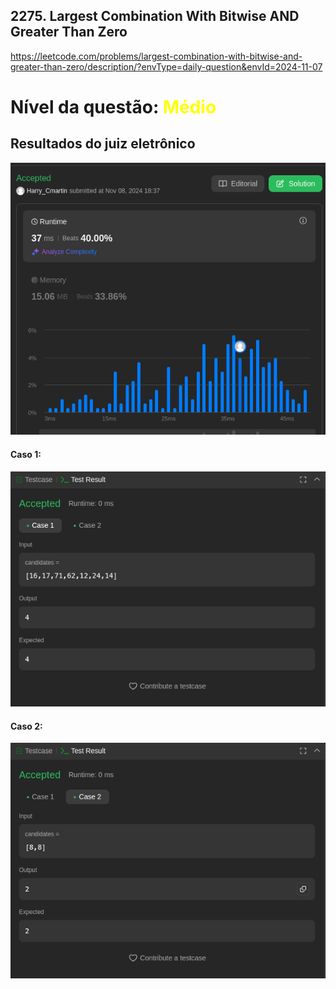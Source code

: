 ## 2275. Largest Combination With Bitwise AND Greater Than Zero

https://leetcode.com/problems/largest-combination-with-bitwise-and-greater-than-zero/description/?envType=daily-question&envId=2024-11-07

# Nível da questão:  <span style="color: yellow;">Médio</span>

## Resultados do juiz eletrônico
![](/Assets/Question2.png)


#### Caso 1:
![](/Assets/Question2_case1.png)

#### Caso 2:
![](/Assets/Question2_case2.png)